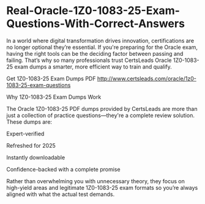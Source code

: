 # Real-Oracle-1Z0-1083-25-Exam-Questions-With-Correct-Answers
In a world where digital transformation drives innovation, certifications are no longer optional they’re essential. If you're preparing for the Oracle exam, having the right tools can be the deciding factor between passing and failing. That’s why so many professionals trust CertsLeads Oracle 1Z0-1083-25 exam dumps a smarter, more efficient way to train and qualify.

Get 1Z0-1083-25 Exam Dumps PDF http://www.certsleads.com/oracle/1z0-1083-25-exam-questions

Why 1Z0-1083-25 Exam Dumps Work

The Oracle 1Z0-1083-25 PDF dumps provided by CertsLeads are more than just a collection of practice questions—they're a complete review solution. These dumps are:

Expert-verified

Refreshed for 2025

Instantly downloadable

 Confidence-backed with a complete promise

Rather than overwhelming you with unnecessary theory, they focus on high-yield areas and legitimate 1Z0-1083-25 exam formats so you’re always aligned with what the actual test demands.

 
